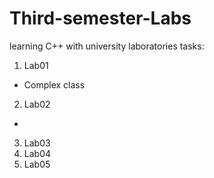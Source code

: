 # Third-semester-Labs
learning C++ with university laboratories
tasks:
1) Lab01
* Complex class
2) Lab02
* 
3) Lab03
4) Lab04
5) Lab05

